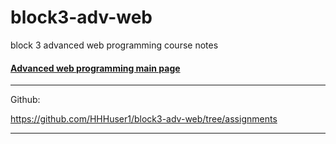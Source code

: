 # block3-adv-web
block 3 advanced web programming course notes


#### [Advanced web programming main page](https://haitham96.web582.com/block3-adv-web/)

---

Github: 

https://github.com/HHHuser1/block3-adv-web/tree/assignments

---

